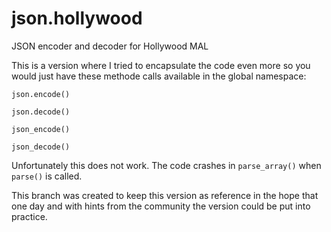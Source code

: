 # json.hollywood
JSON encoder and decoder for Hollywood MAL

This is a version where I tried to encapsulate the code even more so you would just have these methode calls available in the global namespace:

`json.encode()`

`json.decode()`

`json_encode()`

`json_decode()`

Unfortunately this does not work. The code crashes in `parse_array()` when `parse()` is called.

This branch was created to keep this version as reference in the hope that one day and with hints from the community the version could be put into practice.
